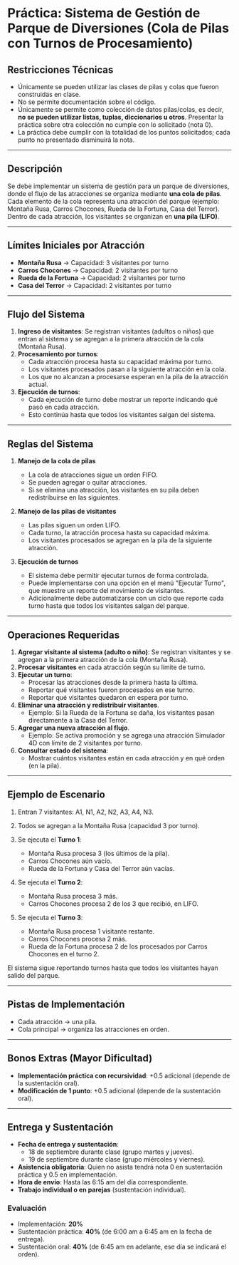 # Práctica: Sistema de Gestión de Parque de Diversiones (Cola de Pilas con Turnos de Procesamiento)

## Restricciones Técnicas
- Únicamente se pueden utilizar las clases de pilas y colas que fueron construidas en clase.  
- No se permite documentación sobre el código.  
- Únicamente se permite como colección de datos pilas/colas, es decir, **no se pueden utilizar listas, tuplas, diccionarios u otros**. Presentar la práctica sobre otra colección no cumple con lo solicitado (nota 0).  
- La práctica debe cumplir con la totalidad de los puntos solicitados; cada punto no presentado disminuirá la nota.  

---

## Descripción
Se debe implementar un sistema de gestión para un parque de diversiones, donde el flujo de las atracciones se organiza mediante **una cola de pilas**.  
Cada elemento de la cola representa una atracción del parque (ejemplo: Montaña Rusa, Carros Chocones, Rueda de la Fortuna, Casa del Terror).  
Dentro de cada atracción, los visitantes se organizan en **una pila (LIFO)**.

---

## Límites Iniciales por Atracción
- **Montaña Rusa** → Capacidad: 3 visitantes por turno  
- **Carros Chocones** → Capacidad: 2 visitantes por turno  
- **Rueda de la Fortuna** → Capacidad: 2 visitantes por turno  
- **Casa del Terror** → Capacidad: 2 visitantes por turno  

---

## Flujo del Sistema
1. **Ingreso de visitantes**: Se registran visitantes (adultos o niños) que entran al sistema y se agregan a la primera atracción de la cola (Montaña Rusa).  
2. **Procesamiento por turnos**:  
   - Cada atracción procesa hasta su capacidad máxima por turno.  
   - Los visitantes procesados pasan a la siguiente atracción en la cola.  
   - Los que no alcanzan a procesarse esperan en la pila de la atracción actual.  
3. **Ejecución de turnos**:  
   - Cada ejecución de turno debe mostrar un reporte indicando qué pasó en cada atracción.  
   - Esto continúa hasta que todos los visitantes salgan del sistema.  

---

## Reglas del Sistema
1. **Manejo de la cola de pilas**  
   - La cola de atracciones sigue un orden FIFO.  
   - Se pueden agregar o quitar atracciones.  
   - Si se elimina una atracción, los visitantes en su pila deben redistribuirse en las siguientes.  

2. **Manejo de las pilas de visitantes**  
   - Las pilas siguen un orden LIFO.  
   - Cada turno, la atracción procesa hasta su capacidad máxima.  
   - Los visitantes procesados se agregan en la pila de la siguiente atracción.  

3. **Ejecución de turnos**  
   - El sistema debe permitir ejecutar turnos de forma controlada.  
   - Puede implementarse con una opción en el menú "Ejecutar Turno", que muestre un reporte del movimiento de visitantes.  
   - Adicionalmente debe automatizarse con un ciclo que reporte cada turno hasta que todos los visitantes salgan del parque.  

---

## Operaciones Requeridas
1. **Agregar visitante al sistema (adulto o niño)**: Se registran visitantes y se agregan a la primera atracción de la cola (Montaña Rusa).  
2. **Procesar visitantes** en cada atracción según su límite de turno.  
3. **Ejecutar un turno**:  
   - Procesar las atracciones desde la primera hasta la última.  
   - Reportar qué visitantes fueron procesados en ese turno.  
   - Reportar qué visitantes quedaron en espera por turno.  
4. **Eliminar una atracción y redistribuir visitantes**.  
   - Ejemplo: Si la Rueda de la Fortuna se daña, los visitantes pasan directamente a la Casa del Terror.  
5. **Agregar una nueva atracción al flujo**.  
   - Ejemplo: Se activa promoción y se agrega una atracción Simulador 4D con límite de 2 visitantes por turno.  
6. **Consultar estado del sistema**:  
   - Mostrar cuántos visitantes están en cada atracción y en qué orden (en la pila).  

---

## Ejemplo de Escenario
1. Entran 7 visitantes: A1, N1, A2, N2, A3, A4, N3.  
2. Todos se agregan a la Montaña Rusa (capacidad 3 por turno).  
3. Se ejecuta el **Turno 1**:  
   - Montaña Rusa procesa 3 (los últimos de la pila).  
   - Carros Chocones aún vacío.  
   - Rueda de la Fortuna y Casa del Terror aún vacías.  

4. Se ejecuta el **Turno 2**:  
   - Montaña Rusa procesa 3 más.  
   - Carros Chocones procesa 2 de los 3 que recibió, en LIFO.  

5. Se ejecuta el **Turno 3**:  
   - Montaña Rusa procesa 1 visitante restante.  
   - Carros Chocones procesa 2 más.  
   - Rueda de la Fortuna procesa 2 de los procesados por Carros Chocones en el turno 2.  

El sistema sigue reportando turnos hasta que todos los visitantes hayan salido del parque.  

---

## Pistas de Implementación
- Cada atracción → una pila.  
- Cola principal → organiza las atracciones en orden.  

---

## Bonos Extras (Mayor Dificultad)
- **Implementación práctica con recursividad**: +0.5 adicional (depende de la sustentación oral).  
- **Modificación de 1 punto**: +0.5 adicional (depende de la sustentación oral).  

---

## Entrega y Sustentación
- **Fecha de entrega y sustentación**:  
  - 18 de septiembre durante clase (grupo martes y jueves).  
  - 19 de septiembre durante clase (grupo miércoles y viernes).  
- **Asistencia obligatoria**: Quien no asista tendrá nota 0 en sustentación práctica y 0.5 en implementación.  
- **Hora de envío**: Hasta las 6:15 am del día correspondiente.  
- **Trabajo individual o en parejas** (sustentación individual).  

### Evaluación
- Implementación: **20%**  
- Sustentación práctica: **40%** (de 6:00 am a 6:45 am en la fecha de entrega).  
- Sustentación oral: **40%** (de 6:45 am en adelante, ese día se indicará el orden).  
